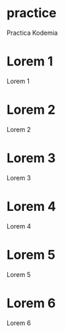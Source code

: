 # practice
Practica Kodemia

# Lorem 1
Lorem 1

# Lorem 2
Lorem 2

# Lorem 3
Lorem 3

# Lorem 4
Lorem 4

# Lorem 5
Lorem 5

# Lorem 6
Lorem 6 